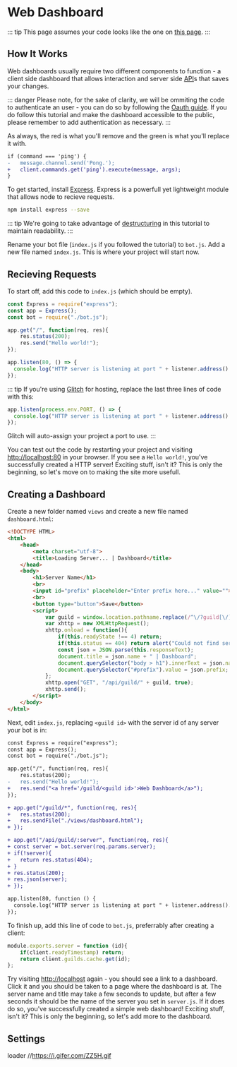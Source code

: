 # Web Dashboard

::: tip
This page assumes your code looks like the one on [this page](/command-handling/).
:::

## How It Works

Web dashboards usually require two different components to function - a client side dashboard that allows interaction and server side [API](https://wikipedia.org/wiki/Application_programming_interface)s that saves your changes.

::: danger
Please note, for the sake of clarity, we will be ommiting the code to authenticate an user - you can do so by following the [Oauth guide](https://discordjs.guide/oauth2/). If you do follow this tutorial and make the dashboard accessible to the public, please remember to add authentication as necessary.
:::

As always, the red is what you'll remove and the green is what you'll replace it with.

```diff
if (command === 'ping') {
-	message.channel.send('Pong.');
+	client.commands.get('ping').execute(message, args);
}
```

To get started, install [Express](https://expressjs.com/). Express is a powerfull yet lightweight module that allows node to recieve requests.
```sh
npm install express --save
```

::: tip
We're going to take advantage of [destructuring](https://discordjs.guide/additional-info/es6-syntax.html#destructuring) in this tutorial to maintain readability.
:::

Rename your bot file (`index.js` if you followed the tutorial) to `bot.js`. Add a new file named `index.js`. This is where your project will start now.

## Recieving Requests

To start off, add this code to `index.js` (which should be empty).

```js
const Express = require("express");
const app = Express();
const bot = require("./bot.js");

app.get("/", function(req, res){
	res.status(200);
	res.send("Hello world!");
});

app.listen(80, () => {
  console.log("HTTP server is listening at port " + listener.address().port);
});
```
::: tip
If you're using [Glitch](https://glitch.com) for hosting, replace the last three lines of code with this:

```js
app.listen(process.env.PORT, () => {
  console.log("HTTP server is listening at port " + listener.address().port);
});
```

Glitch will auto-assign your project a port to use.
:::

You can test out the code by restarting your project and visiting [http://localhost:80](http://localhost:80) in your browser. If you see a `Hello world!`, you've successfully created a HTTP server! Exciting stuff, isn't it? This is only the beginning, so let's move on to making the site more usefull.

## Creating a Dashboard

Create a new folder named `views` and create a new file named `dashboard.html`:
```html
<!DOCTYPE HTML>
<html>
	<head>
		<meta charset="utf-8">
		<title>Loading Server... | Dashboard</title>
	</head>
	<body>
		<h1>Server Name</h1>
		<br>
		<input id="prefix" placeholder="Enter prefix here..." value="">
		<br>
		<button type="button">Save</button>
		<script>
			var guild = window.location.pathname.replace(/^\/?guild[\/]+([0-9]+)\/?$/gmi, "$1");
			var xhttp = new XMLHttpRequest();
			xhttp.onload = function(){
				if(this.readyState !== 4) return;
				if(this.status == 404) return alert("Could not find server!");
				const json = JSON.parse(this.responseText);
				document.title = json.name + " | Dashboard";
				document.querySelector("body > h1").innerText = json.name;
				document.querySelector("#prefix").value = json.prefix;
			};
    		xhttp.open("GET", "/api/guild/" + guild, true);
    		xhttp.send();
		</script>
	</body>
</html>
```

Next, edit `index.js`, replacing `<guild id>` with the server id of any server your bot is in:

```diff
const Express = require("express");
const app = Express();
const bot = require("./bot.js");

app.get("/", function(req, res){
	res.status(200);
-	res.send("Hello world!");
+	res.send("<a href='/guild/<guild id>'>Web Dashboard</a>");
});

+ app.get("/guild/*", function(req, res){
+   res.status(200);
+	res.sendFile("./views/dashboard.html");
+ });

+ app.get("/api/guild/:server", function(req, res){
+ const server = bot.server(req.params.server);
+ if(!server){
+ 	return res.status(404);
+ }
+ res.status(200);
+ res.json(server);
+ });

app.listen(80, function () {
  console.log("HTTP server is listening at port " + listener.address().port);
});

```

To finish up, add this line of code to `bot.js`, preferrably after creating a client:
```js
module.exports.server = function (id){
	if(client.readyTimestamp) return;
	return client.guilds.cache.get(id);
};
```

Try visiting [http://localhost](http://localhost) again - you should see a link to a dashboard. Click it and you should be taken to a page where the dashboard is at. The server name and title may take a few seconds to update, but after a few seconds it should be the name of the server you set in `server.js`. If it does do so, you've successfully created a simple web dashboard! Exciting stuff, isn't it? This is only the beginning, so let's add more to the dashboard.

## Settings

loader 			//https://i.gifer.com/ZZ5H.gif
```js

```
